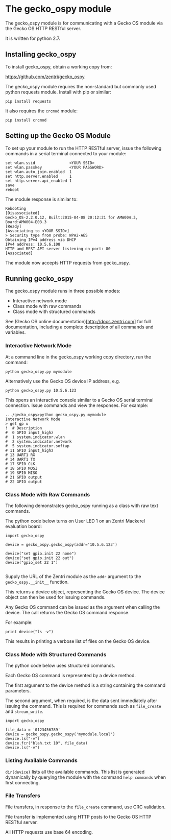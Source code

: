 # The gecko_ospy module

The gecko_ospy module is for communicating with a Gecko OS module via the Gecko OS HTTP RESTful server.

It is written for python 2.7.

## Installing gecko_ospy

To install gecko_ospy, obtain a working copy from:

https://github.com/zentri/gecko_ospy

The gecko_ospy module requires the non-standard but commonly used python requests module. Install with pip or similar:
```
pip install requests
```

It also requires the `crcmod` module:
```
pip install crcmod
```

## Setting up the Gecko OS Module

To set up your module to run the HTTP RESTful server, issue the following commands in a serial terminal connected to your module:

```
set wlan.ssid               <YOUR SSID>
set wlan.passkey            <YOUR PASSWORD>
set wlan.auto_join.enabled  1    
set http.server.enabled     1
set http.server.api_enabled 1
save
reboot
```

The module response is similar to:
```
Rebooting
[Disassociated]
Gecko_OS-2.2.0.12, Built:2015-04-08 20:12:21 for AMW004.3, Board:AMW004-E03.3
[Ready]
[Associating to <YOUR SSID>]
> Security type from probe: WPA2-AES
Obtaining IPv4 address via DHCP
IPv4 address: 10.5.6.108
HTTP and REST API server listening on port: 80
[Associated]
```

The module now accepts HTTP requests from gecko_ospy.

## Running gecko_ospy

The gecko_ospy module runs in three possible modes:

* Interactive network mode
* Class mode with raw commands
* Class mode with structured commands

See (Gecko OS online documentation)[http://docs.zentri.com] for full  documentation, including a complete description of all commands and variables.

### Interactive Network Mode

At a command line in the gecko_ospy working copy directory, run the command:
```
python gecko_ospy.py mymodule
```

Alternatively use the Gecko OS device IP address, e.g.
```
python gecko_ospy.py 10.5.6.123
```


This opens an interactive console similar to a Gecko OS serial terminal connection. Issue commands and view the responses. For example:

```
.../gecko_ospy>python gecko_ospy.py mymodule
Interactive Network Mode
> get gp u
!  # Description
#  0 GPIO input_highz
#  1 system.indicator.wlan
#  2 system.indicator.network
#  5 system.indicator.softap
# 11 GPIO input_highz
# 13 UART1 RX
# 14 UART1 TX
# 17 SPI0 CLK
# 18 SPI0 MOSI
# 19 SPI0 MISO
# 21 GPIO output
# 22 GPIO output
```


### Class Mode with Raw Commands

The following demonstrates gecko_ospy running as a class with raw text commands. 

The python code below turns on User LED 1 on an Zentri Mackerel evaluation board:

```
import gecko_ospy

device = gecko_ospy.gecko_ospy(addr='10.5.6.123')

device("set gpio.init 22 none") 
device("set gpio.init 22 out") 
device("gpio_set 22 1") 


```

Supply the URL of the Zentri module as the ``addr`` argument to the ``gecko_ospy.__init__`` function. 

This returns a device object, representing the Gecko OS device. The device object can then be used for issuing commands. 

Any Gecko OS command can be issued as the argument when calling the device. The call returns the Gecko OS command response.

For example:

```
print device("ls -v") 
```

This results in printing a verbose list of files on the Gecko OS device.

### Class Mode with Structured Commands

The python code below uses structured commands. 

Each Gecko OS command is represented by a device method.

The first argument to the device method is a string containing the command parameters.

The second argument, when required, is the data sent immediately after issuing the command. This is required for commands such as `file_create` and `stream_write`. 

```
import gecko_ospy

file_data = '0123456789'
device = gecko_ospy.gecko_ospy('mymodule.local')
device.ls("-v")
device.fcr("blah.txt 10", file_data)
device.ls("-v")
```
 
### Listing Available Commands

`dir(device)` lists all the available commands. This list is generated dynamically by querying the module with the command `help commands` when first connecting.

### File Transfers
 
File transfers, in response to the `file_create` command, use CRC validation.

File transfer is implemented using HTTP posts to the Gecko OS HTTP RESTful server.

All HTTP requests use base 64 encoding.

 
